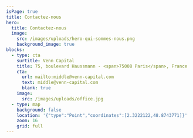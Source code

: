 ```yaml
---
isPage: true
title: Contactez-nous
hero:
  title: Contactez-nous
  image:
    src: /images/uploads/hero-qui-sommes-nous.png
    background_image: true
blocks:
  - type: cta
    surtitle: Venn Capital
    title: 75, boulevard Haussmann - <span>75008 Paris</span>, France
    cta:
      url: mailto:middle@venn-capital.com
      text: middle@venn-capital.com
      blank: true
    image:
      src: /images/uploads/office.jpg
  - type: map
    background: false
    location: '{"type":"Point","coordinates":[2.3222122,48.8743771]}'
    zoom: 16
    grid: full
---
```


